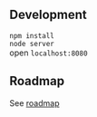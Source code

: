 ## Development

`npm install` \
`node server` \
open `localhost:8080`

## Roadmap

See [roadmap](docs/roadmap.md)

